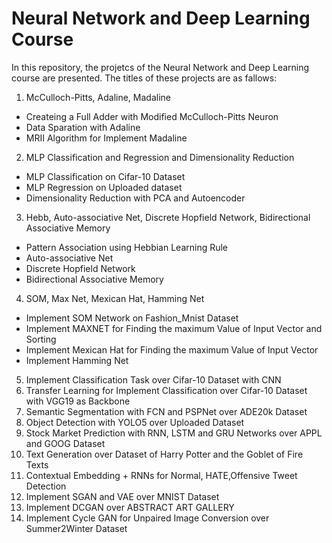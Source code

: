 # Neural Network and Deep Learning Course
In this repository, the projetcs of the Neural Network and Deep Learning course are presented. The titles of these projects are as fallows:
1. McCulloch-Pitts, Adaline, Madaline
  - Createing a Full Adder with Modified McCulloch-Pitts Neuron
  - Data Sparation with Adaline
  - MRII Algorithm for Implement Madaline
2. MLP Classification and Regression and Dimensionality Reduction
  - MLP Classification on Cifar-10 Dataset
  - MLP Regression on Uploaded dataset
  - Dimensionality Reduction with PCA and Autoencoder
3. Hebb, Auto-associative Net, Discrete Hopfield Network, Bidirectional Associative Memory
  - Pattern Association using Hebbian Learning Rule
  - Auto-associative Net
  - Discrete Hopfield Network
  - Bidirectional Associative Memory
4. SOM, Max Net, Mexican Hat, Hamming Net
  - Implement SOM Network on Fashion_Mnist Dataset
  - Implement MAXNET for Finding the maximum Value of Input Vector and Sorting
  - Implement Mexican Hat for Finding the maximum Value of Input Vector
  - Implement Hamming Net
5. Implement Classification Task over Cifar-10 Dataset with CNN
6. Transfer Learning for Implement Classification over Cifar-10 Dataset with VGG19 as Backbone
7. Semantic Segmentation with FCN and PSPNet over ADE20k Dataset
8. Object Detection with YOLO5 over Uploaded Dataset
9. Stock Market Prediction with RNN, LSTM and GRU Networks over APPL and GOOG Dataset
10. Text Generation over Dataset of Harry Potter and the Goblet of Fire Texts
11. Contextual Embedding + RNNs for Normal, HATE,Offensive Tweet Detection
12. Implement SGAN and VAE over MNIST Dataset
13. Implement DCGAN over ABSTRACT ART GALLERY
14. Implement Cycle GAN for Unpaired Image Conversion over Summer2Winter Dataset
